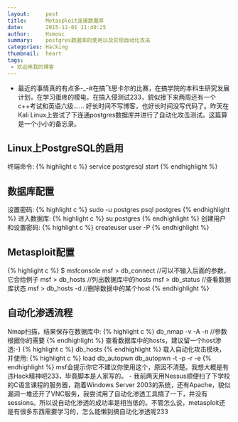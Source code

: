 ```yaml
---
layout:     post
title:      Metasploit连接数据库
date:       2015-12-01 11:40:25
author:     Hsmouc
summary:    postgres数据库的使用以及实现自动化攻击
categories: Hacking
thumbnail:  heart
tags:
 - 欢迎来我的博客
---
```

- 最近的事情真的有点多-_-#在搞飞思卡尔的比赛，在搞学院的本科生研究发展计划，在学习蛋疼的模电，在搞入侵测试233，貌似接下来两周还有一个c++考试和英语六级…… 好长时间不写博客，也好长时间没写代码了。昨天在Kali Linux上尝试了下连通postgres数据库并进行了自动化攻击测试。这篇算是一个小小的备忘录。
<h2>Linux上PostgreSQL的启用</h2>
终端命令:
{% highlight c %}
service postgresql start
{% endhighlight %}
<h2>数据库配置</h2>
设置密码:
{% highlight c %}
sudo -u postgres psql postgres
{% endhighlight %}
进入数据库:
{% highlight c %}
su postgres
{% endhighlight %}
创建用户和设置密码:
{% highlight c %}
createuser user -P
{% endhighlight %}
<h2>Metasploit配置</h2>
{% highlight c %}
$ msfconsole
msf > db_connect  //可以不输入后面的参数，它会给例子
msf > db_hosts    //列出数据库中的hosts
msf > db_status   //查看数据库状态
msf > db_hosts -d <ip> //删除数据中的某个host
{% endhighlight %}
<h2>自动化渗透流程</h2>
Nmap扫描，结果保存在数据库中:
{% highlight c %}
db_nmap -v -A -n <ip>   //参数根据你的需要
{% endhighlight %}
查看数据库中的hosts，建议留一个host渗透:-)
{% highlight c %}
db_hosts
{% endhighlight %}
载入自动化攻击模块，并使用:
{% highlight c %}
load db_autopwn
db_autopwn -t -p -r -e
{% endhighlight %}
msf会提示你它不建议你使用这个，原因不清楚。我想大概是有违Hack精神吧233，毕竟脚本是人家写的。  
- 我前两天用Nessus顺便扫了下学校的C语言课程的服务器，跑着Windows Server 2003的系统，还有Apache，貌似漏洞一堆还开了VNC服务，我尝试用了自动化渗透工具搞了一下，并没有sessions。所以说自动化渗透的成功率是相当低的。不管怎么说，metasploit还是有很多东西需要学习的，怎么能懒到搞自动化渗透呢233